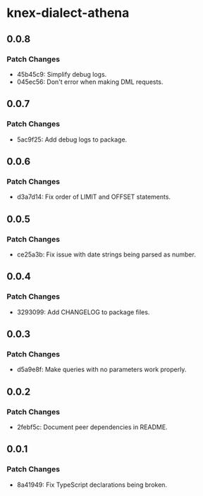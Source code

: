 # knex-dialect-athena

## 0.0.8

### Patch Changes

- 45b45c9: Simplify debug logs.
- 045ec56: Don't error when making DML requests.

## 0.0.7

### Patch Changes

- 5ac9f25: Add debug logs to package.

## 0.0.6

### Patch Changes

- d3a7d14: Fix order of LIMIT and OFFSET statements.

## 0.0.5

### Patch Changes

- ce25a3b: Fix issue with date strings being parsed as number.

## 0.0.4

### Patch Changes

- 3293099: Add CHANGELOG to package files.

## 0.0.3

### Patch Changes

- d5a9e8f: Make queries with no parameters work properly.

## 0.0.2

### Patch Changes

- 2febf5c: Document peer dependencies in README.

## 0.0.1

### Patch Changes

- 8a41949: Fix TypeScript declarations being broken.
